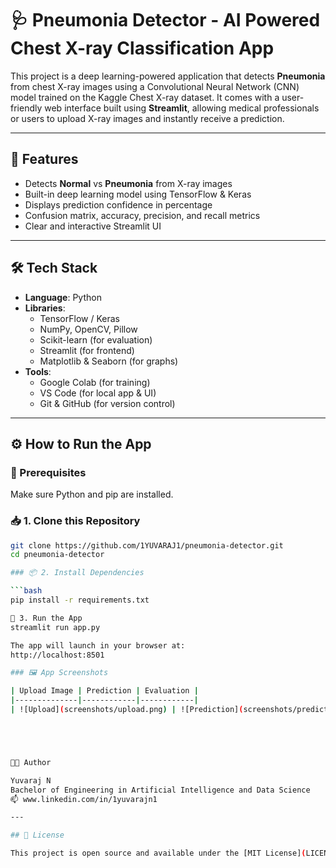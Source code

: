# 🩺 Pneumonia Detector - AI Powered Chest X-ray Classification App

This project is a deep learning-powered application that detects **Pneumonia** from chest X-ray images using a Convolutional Neural Network (CNN) model trained on the Kaggle Chest X-ray dataset. It comes with a user-friendly web interface built using **Streamlit**, allowing medical professionals or users to upload X-ray images and instantly receive a prediction.

---

## 🚀 Features

- Detects **Normal** vs **Pneumonia** from X-ray images
- Built-in deep learning model using TensorFlow & Keras
- Displays prediction confidence in percentage
- Confusion matrix, accuracy, precision, and recall metrics
- Clear and interactive Streamlit UI

---

## 🛠️ Tech Stack

- **Language**: Python
- **Libraries**:
  - TensorFlow / Keras
  - NumPy, OpenCV, Pillow
  - Scikit-learn (for evaluation)
  - Streamlit (for frontend)
  - Matplotlib & Seaborn (for graphs)
- **Tools**:
  - Google Colab (for training)
  - VS Code (for local app & UI)
  - Git & GitHub (for version control)

---

## ⚙️ How to Run the App

### 📌 Prerequisites

Make sure Python and pip are installed.

### 📥 1. Clone this Repository
```bash
git clone https://github.com/1YUVARAJ1/pneumonia-detector.git
cd pneumonia-detector

### 📦 2. Install Dependencies

```bash
pip install -r requirements.txt

🚀 3. Run the App
streamlit run app.py

The app will launch in your browser at:
http://localhost:8501

### 🖼 App Screenshots

| Upload Image | Prediction | Evaluation |
|--------------|------------|------------|
| ![Upload](screenshots/upload.png) | ![Prediction](screenshots/prediction.png) | ![Metrics](screenshots/metrics.png) |





👨‍💻 Author

Yuvaraj N  
Bachelor of Engineering in Artificial Intelligence and Data Science  
📫 www.linkedin.com/in/1yuvarajn1

---

## 📜 License

This project is open source and available under the [MIT License](LICENSE).
